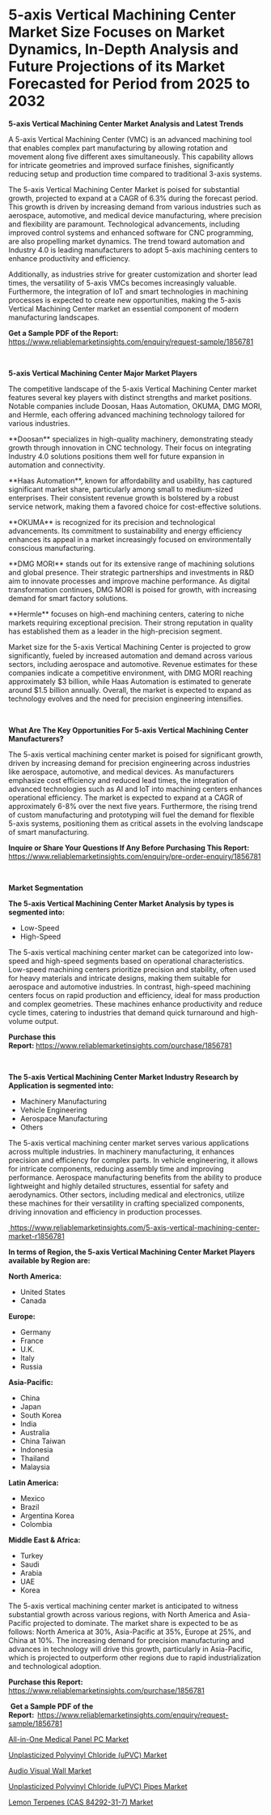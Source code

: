 <p><h1>5-axis Vertical Machining Center Market Size Focuses on Market Dynamics, In-Depth Analysis and Future Projections of its Market Forecasted for Period from 2025 to 2032</h1></p><p><strong>5-axis Vertical Machining Center Market Analysis and Latest Trends</strong></p>
<p><p>A 5-axis Vertical Machining Center (VMC) is an advanced machining tool that enables complex part manufacturing by allowing rotation and movement along five different axes simultaneously. This capability allows for intricate geometries and improved surface finishes, significantly reducing setup and production time compared to traditional 3-axis systems.</p><p>The 5-axis Vertical Machining Center Market is poised for substantial growth, projected to expand at a CAGR of 6.3% during the forecast period. This growth is driven by increasing demand from various industries such as aerospace, automotive, and medical device manufacturing, where precision and flexibility are paramount. Technological advancements, including improved control systems and enhanced software for CNC programming, are also propelling market dynamics. The trend toward automation and Industry 4.0 is leading manufacturers to adopt 5-axis machining centers to enhance productivity and efficiency.</p><p>Additionally, as industries strive for greater customization and shorter lead times, the versatility of 5-axis VMCs becomes increasingly valuable. Furthermore, the integration of IoT and smart technologies in machining processes is expected to create new opportunities, making the 5-axis Vertical Machining Center market an essential component of modern manufacturing landscapes.</p></p>
<p><strong>Get a Sample PDF of the Report:&nbsp;</strong> <a href="https://www.reliablemarketinsights.com/enquiry/request-sample/1856781?utm_campaign=1994&utm_medium=2&utm_source=Github&utm_content=ia&utm_term=08012025&utm_id=5-axis-vertical-machining-center">https://www.reliablemarketinsights.com/enquiry/request-sample/1856781</a></p>
<p>&nbsp;</p>
<p><strong>5-axis Vertical Machining Center Major Market Players</strong></p>
<p><p>The competitive landscape of the 5-axis Vertical Machining Center market features several key players with distinct strengths and market positions. Notable companies include Doosan, Haas Automation, OKUMA, DMG MORI, and Hermle, each offering advanced machining technology tailored for various industries.</p><p>**Doosan** specializes in high-quality machinery, demonstrating steady growth through innovation in CNC technology. Their focus on integrating Industry 4.0 solutions positions them well for future expansion in automation and connectivity. </p><p>**Haas Automation**, known for affordability and usability, has captured significant market share, particularly among small to medium-sized enterprises. Their consistent revenue growth is bolstered by a robust service network, making them a favored choice for cost-effective solutions. </p><p>**OKUMA** is recognized for its precision and technological advancements. Its commitment to sustainability and energy efficiency enhances its appeal in a market increasingly focused on environmentally conscious manufacturing. </p><p>**DMG MORI** stands out for its extensive range of machining solutions and global presence. Their strategic partnerships and investments in R&D aim to innovate processes and improve machine performance. As digital transformation continues, DMG MORI is poised for growth, with increasing demand for smart factory solutions.</p><p>**Hermle** focuses on high-end machining centers, catering to niche markets requiring exceptional precision. Their strong reputation in quality has established them as a leader in the high-precision segment.</p><p>Market size for the 5-axis Vertical Machining Center is projected to grow significantly, fueled by increased automation and demand across various sectors, including aerospace and automotive. Revenue estimates for these companies indicate a competitive environment, with DMG MORI reaching approximately $3 billion, while Haas Automation is estimated to generate around $1.5 billion annually. Overall, the market is expected to expand as technology evolves and the need for precision engineering intensifies.</p></p>
<p>&nbsp;</p>
<p><strong>What Are The Key Opportunities For 5-axis Vertical Machining Center Manufacturers?</strong></p>
<p><p>The 5-axis vertical machining center market is poised for significant growth, driven by increasing demand for precision engineering across industries like aerospace, automotive, and medical devices. As manufacturers emphasize cost efficiency and reduced lead times, the integration of advanced technologies such as AI and IoT into machining centers enhances operational efficiency. The market is expected to expand at a CAGR of approximately 6-8% over the next five years. Furthermore, the rising trend of custom manufacturing and prototyping will fuel the demand for flexible 5-axis systems, positioning them as critical assets in the evolving landscape of smart manufacturing.</p></p>
<p><strong>Inquire or Share Your Questions If Any Before Purchasing This Report:</strong> <a href="https://www.reliablemarketinsights.com/enquiry/pre-order-enquiry/1856781?utm_campaign=1994&utm_medium=2&utm_source=Github&utm_content=ia&utm_term=08012025&utm_id=5-axis-vertical-machining-center">https://www.reliablemarketinsights.com/enquiry/pre-order-enquiry/1856781</a></p>
<p>&nbsp;</p>
<p><strong>Market Segmentation</strong></p>
<p><strong>The 5-axis Vertical Machining Center Market Analysis by types is segmented into:</strong></p>
<p><ul><li>Low-Speed</li><li>High-Speed</li></ul></p>
<p><p>The 5-axis vertical machining center market can be categorized into low-speed and high-speed segments based on operational characteristics. Low-speed machining centers prioritize precision and stability, often used for heavy materials and intricate designs, making them suitable for aerospace and automotive industries. In contrast, high-speed machining centers focus on rapid production and efficiency, ideal for mass production and complex geometries. These machines enhance productivity and reduce cycle times, catering to industries that demand quick turnaround and high-volume output.</p></p>
<p><strong>Purchase this Report:&nbsp;</strong><a href="https://www.reliablemarketinsights.com/purchase/1856781?utm_campaign=1994&utm_medium=2&utm_source=Github&utm_content=ia&utm_term=08012025&utm_id=5-axis-vertical-machining-center">https://www.reliablemarketinsights.com/purchase/1856781</a></p>
<p>&nbsp;</p>
<p><strong>The 5-axis Vertical Machining Center Market Industry Research by Application is segmented into:</strong></p>
<p><ul><li>Machinery Manufacturing</li><li>Vehicle Engineering</li><li>Aerospace Manufacturing</li><li>Others</li></ul></p>
<p><p>The 5-axis vertical machining center market serves various applications across multiple industries. In machinery manufacturing, it enhances precision and efficiency for complex parts. In vehicle engineering, it allows for intricate components, reducing assembly time and improving performance. Aerospace manufacturing benefits from the ability to produce lightweight and highly detailed structures, essential for safety and aerodynamics. Other sectors, including medical and electronics, utilize these machines for their versatility in crafting specialized components, driving innovation and efficiency in production processes.</p></p>
<p><a href="https://www.reliablemarketinsights.com/5-axis-vertical-machining-center-market-r1856781?utm_campaign=1994&utm_medium=2&utm_source=Github&utm_content=ia&utm_term=08012025&utm_id=5-axis-vertical-machining-center">&nbsp;https://www.reliablemarketinsights.com/5-axis-vertical-machining-center-market-r1856781</a></p>
<p><strong>In terms of Region, the 5-axis Vertical Machining Center Market Players available by Region are:</strong></p>
<p>
    <p> <strong> North America: </strong>
        <ul>
            <li>United States</li>
            <li>Canada</li>
        </ul>
        </p> 
    <p> <strong> Europe: </strong>
        <ul>
            <li>Germany</li>
            <li>France</li>
            <li>U.K.</li>
            <li>Italy</li>
            <li>Russia</li>
        </ul>
        </p> 
    <p> <strong> Asia-Pacific: </strong>
        <ul>
            <li>China</li>
            <li>Japan</li>
            <li>South Korea</li>
            <li>India</li>
            <li>Australia</li>
            <li>China Taiwan</li>
            <li>Indonesia</li>
            <li>Thailand</li>
            <li>Malaysia</li>
        </ul>
        </p> 
    <p> <strong> Latin America: </strong>
        <ul>
            <li>Mexico</li>
            <li>Brazil</li>
            <li>Argentina Korea</li>
            <li>Colombia</li>
        </ul>
        </p> 
    <p> <strong> Middle East & Africa: </strong>
        <ul>
            <li>Turkey</li>
            <li>Saudi</li>
            <li>Arabia</li>
            <li>UAE</li>
            <li>Korea</li>
        </ul>
    </p>
    </p>
<p><p>The 5-axis vertical machining center market is anticipated to witness substantial growth across various regions, with North America and Asia-Pacific projected to dominate. The market share is expected to be as follows: North America at 30%, Asia-Pacific at 35%, Europe at 25%, and China at 10%. The increasing demand for precision manufacturing and advances in technology will drive this growth, particularly in Asia-Pacific, which is projected to outperform other regions due to rapid industrialization and technological adoption.</p></p>
<p><strong>Purchase this Report: </strong><a href="https://www.reliablemarketinsights.com/purchase/1856781?utm_campaign=1994&utm_medium=2&utm_source=Github&utm_content=ia&utm_term=08012025&utm_id=5-axis-vertical-machining-center">https://www.reliablemarketinsights.com/purchase/1856781</a></p>
<p>&nbsp;<strong>Get a Sample PDF of the Report:&nbsp;&nbsp;</strong><a href="https://www.reliablemarketinsights.com/enquiry/request-sample/1856781?utm_campaign=1994&utm_medium=2&utm_source=Github&utm_content=ia&utm_term=08012025&utm_id=5-axis-vertical-machining-center">https://www.reliablemarketinsights.com/enquiry/request-sample/1856781</a></p>
<p><strong></strong></p>
<p><p><a href="https://www.linkedin.com/pulse/thorough-examination-size-dynamics-expected-growth-all-in-one-medical-3iowc?utm_campaign=1994&utm_medium=2&utm_source=Github&utm_content=ia&utm_term=08012025&utm_id=5-axis-vertical-machining-center">All-in-One Medical Panel PC Market</a></p><p><a href="https://www.linkedin.com/pulse/global-unplasticized-polyvinyl-chloride-upvc-market-size-trends-analysis-eprhc?utm_campaign=1994&utm_medium=2&utm_source=Github&utm_content=ia&utm_term=08012025&utm_id=5-axis-vertical-machining-center">Unplasticized Polyvinyl Chloride (uPVC) Market</a></p><p><a href="https://www.linkedin.com/pulse/audio-visual-wall-market-analysis-report-global-insights-region-type-tbpce?utm_campaign=1994&utm_medium=2&utm_source=Github&utm_content=ia&utm_term=08012025&utm_id=5-axis-vertical-machining-center">Audio Visual Wall Market</a></p><p><a href="https://www.linkedin.com/pulse/unplasticized-polyvinyl-chloride-upvc-pipes-market-outlook-xl5hc?utm_campaign=1994&utm_medium=2&utm_source=Github&utm_content=ia&utm_term=08012025&utm_id=5-axis-vertical-machining-center">Unplasticized Polyvinyl Chloride (uPVC) Pipes Market</a></p><p><a href="https://www.linkedin.com/pulse/comprehending-rapid-growth-global-lemon-terpenes-cas-84292-31-7-market-99ife?utm_campaign=1994&utm_medium=2&utm_source=Github&utm_content=ia&utm_term=08012025&utm_id=5-axis-vertical-machining-center">Lemon Terpenes (CAS 84292-31-7) Market</a></p></p>